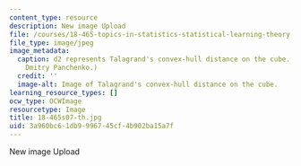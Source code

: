 ```yaml
---
content_type: resource
description: New image Upload
file: /courses/18-465-topics-in-statistics-statistical-learning-theory-spring-2007/3a960bc61db9996745cf4b902ba15a7f_18-465s07-th.jpg
file_type: image/jpeg
image_metadata:
  caption: d2 represents Talagrand's convex-hull distance on the cube. (Image by Prof.
    Dmitry Panchenko.)
  credit: ''
  image-alt: Image of Talagrand's convex-hull distance on the cube.
learning_resource_types: []
ocw_type: OCWImage
resourcetype: Image
title: 18-465s07-th.jpg
uid: 3a960bc6-1db9-9967-45cf-4b902ba15a7f
---
```

New image Upload

